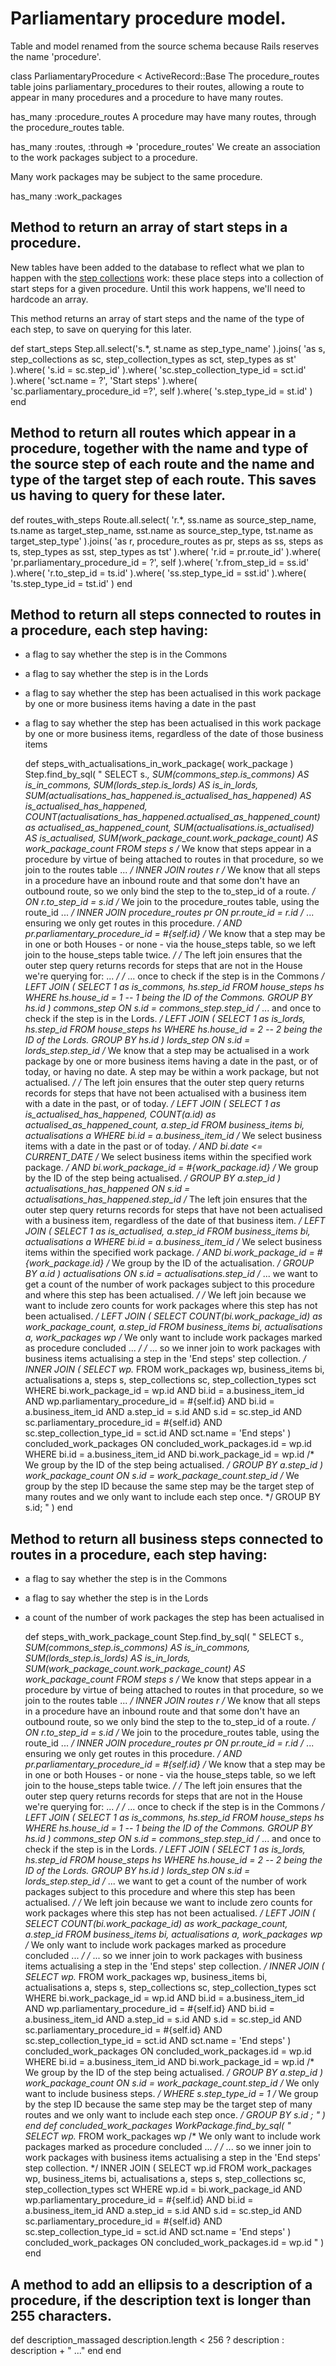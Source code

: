 # Parliamentary procedure model.

Table and model renamed from the source schema because Rails reserves the name 'procedure'.

class ParliamentaryProcedure < ActiveRecord::Base
The procedure_routes table joins parliamentary_procedures to their routes, allowing a route to appear in many procedures and a procedure to have many routes.

  has_many :procedure_routes
A procedure may have many routes, through the procedure_routes table.

  has_many :routes, :through => 'procedure_routes'
We create an association to the work packages subject to a procedure.

Many work packages may be subject to the same procedure.

  has_many :work_packages
## Method to return an array of start steps in a procedure.

New tables have been added to the database to reflect what we plan to happen with the [step collections](https://ukparliament.github.io/ontologies/procedure/procedure-ontology.html#d4e244) work: these place steps into a collection of start steps for a given procedure. Until this work happens, we'll need to hardcode an array.

This method returns an array of start steps and the name of the type of each step, to save on querying for this later.

  def start_steps
    Step.all.select('s.*, st.name as step_type_name' ).joins( 'as s, step_collections as sc, step_collection_types as sct, step_types as st' ).where( 's.id = sc.step_id' ).where( 'sc.step_collection_type_id = sct.id' ).where( 'sct.name = ?', 'Start steps' ).where( 'sc.parliamentary_procedure_id =?', self ).where( 's.step_type_id = st.id' )
  end
## Method to return all routes which appear in a procedure, together with the name and type of the source step of each route and the name and type of the target step of each route. This saves us having to query for these later.

  def routes_with_steps
    Route.all.select( 'r.*, ss.name as source_step_name, ts.name as target_step_name, sst.name as source_step_type, tst.name as target_step_type' ).joins( 'as r, procedure_routes as pr, steps as ss, steps as ts, step_types as sst, step_types as tst' ).where( 'r.id = pr.route_id' ).where( 'pr.parliamentary_procedure_id = ?', self ).where( 'r.from_step_id = ss.id' ).where( 'r.to_step_id = ts.id' ).where( 'ss.step_type_id = sst.id' ).where( 'ts.step_type_id = tst.id' )
  end
## Method to return all steps connected to routes in a procedure, each step having:

* a flag to say whether the step is in the Commons

* a flag to say whether the step is in the Lords

* a flag to say whether the step has been actualised in this work package by one or more business items having a date in the past

* a flag to say whether the step has been actualised in this work package by one or more business items, regardless of the date of those business items

  def steps_with_actualisations_in_work_package( work_package )
    Step.find_by_sql(
      "
        SELECT
          s.*,
          SUM(commons_step.is_commons) AS is_in_commons, 
          SUM(lords_step.is_lords) AS is_in_lords,
          SUM(actualisations_has_happened.is_actualised_has_happened) AS is_actualised_has_happened,
          COUNT(actualisations_has_happened.actualised_as_happened_count) as actualised_as_happened_count,
          SUM(actualisations.is_actualised) AS is_actualised,
          SUM(work_package_count.work_package_count) AS work_package_count
        FROM steps s
        /* We know that steps appear in a procedure by virtue of being attached to routes in that procedure, so we join to the routes table ... */
        INNER JOIN routes r
        /* We know that all steps in a procedure have an inbound route and that some don't have an outbound route, so we only bind the step to the to_step_id of a route. */
          ON r.to_step_id = s.id
        /* We join to the procedure_routes table, using the route_id ... */
        INNER JOIN procedure_routes pr
        	ON pr.route_id = r.id
          /* ... ensuring we only get routes in this procedure. */
        	AND pr.parliamentary_procedure_id = #{self.id}
        /* We know that a step may be in one or both Houses - or none - via the house_steps table, so we left join to the house_steps table twice. */
        /* The left join ensures that the outer step query returns records for steps that are not in the House we're querying for: ... */
        /* ... once to check if the step is in the Commons */
        LEFT JOIN
          (
            SELECT 1 as is_commons, hs.step_id
            FROM house_steps hs
            WHERE hs.house_id = 1 -- 1 being the ID of the Commons.
            GROUP BY hs.id
          ) commons_step
          ON s.id = commons_step.step_id
        /* ... and once to check if the step is in the Lords. */
        LEFT JOIN
          (
            SELECT 1 as is_lords, hs.step_id
            FROM house_steps hs
            WHERE hs.house_id = 2 -- 2 being the ID of the Lords.
            GROUP BY hs.id
          ) lords_step
          ON s.id = lords_step.step_id
          /* We know that a step may be actualised in a work package by one or more business items having a date in the past, or of today, or having no date. A step may be within a work package, but not actualised. */
        /* The left join ensures that the outer step query returns records for steps that have not been actualised with a business item with a date in the past, or of today. */
        LEFT JOIN
          (
            SELECT 1 as is_actualised_has_happened, COUNT(a.id) as actualised_as_happened_count, a.step_id
            FROM business_items bi, actualisations a
            WHERE bi.id = a.business_item_id
            /* We select business items with a date in the past or of today. */
            AND bi.date <= CURRENT_DATE
            /* We select business items within the specified work package. */
            AND bi.work_package_id = #{work_package.id}
            /* We group by the ID of the step being actualised. */
            GROUP BY a.step_id
          ) actualisations_has_happened
          ON s.id = actualisations_has_happened.step_id
        /* The left join ensures that the outer step query returns records for steps that have not been actualised with a business item, regardless of the date of that business item. */
        LEFT JOIN
          (
            SELECT 1 as is_actualised, a.step_id
            FROM business_items bi, actualisations a
            WHERE bi.id = a.business_item_id
            /* We select business items within the specified work package. */
            AND bi.work_package_id = #{work_package.id}
            /* We group by the ID of the actualisation. */
            GROUP BY a.id
          ) actualisations
          ON s.id = actualisations.step_id
        /* ... we want to get a count of the number of work packages subject to this procedure and where this step has been actualised. */
        /* We left join because we want to include zero counts for work packages where this step has not been actualised. */
        LEFT JOIN
          (
            SELECT COUNT(bi.work_package_id) as work_package_count, a.step_id
            FROM business_items bi, actualisations a, work_packages wp
            /* We only want to include work packages marked as procedure concluded ... */
            /* ... so we inner join to work packages with business items actualising a step in the 'End steps' step collection. */
            INNER JOIN (
              SELECT wp.*
              FROM work_packages wp, business_items bi, actualisations a, steps s, step_collections sc, step_collection_types sct
              WHERE bi.work_package_id = wp.id
              AND bi.id = a.business_item_id
              AND wp.parliamentary_procedure_id = #{self.id}
              AND bi.id = a.business_item_id
              AND a.step_id = s.id
              AND s.id = sc.step_id
              AND sc.parliamentary_procedure_id = #{self.id}
              AND sc.step_collection_type_id = sct.id
              AND sct.name = 'End steps'
            ) concluded_work_packages
            ON concluded_work_packages.id = wp.id
            WHERE bi.id = a.business_item_id
            AND bi.work_package_id = wp.id
            /* We group by the ID of the step being actualised. */
            GROUP BY a.step_id
          ) work_package_count
          ON s.id = work_package_count.step_id
        /* We group by the step ID because the same step may be the target step of many routes and we only want to include each step once. */
        GROUP BY s.id;
      "
    )
  end
## Method to return all business steps connected to routes in a procedure, each step having:

* a flag to say whether the step is in the Commons

* a flag to say whether the step is in the Lords

* a count of the number of work packages the step has been actualised in

  def steps_with_work_package_count
    Step.find_by_sql(
      "
        SELECT
          s.*,
          SUM(commons_step.is_commons) AS is_in_commons, 
          SUM(lords_step.is_lords) AS is_in_lords,
          SUM(work_package_count.work_package_count) AS work_package_count
        FROM steps s
        /* We know that steps appear in a procedure by virtue of being attached to routes in that procedure, so we join to the routes table ... */
        INNER JOIN routes r
        /* We know that all steps in a procedure have an inbound route and that some don't have an outbound route, so we only bind the step to the to_step_id of a route. */
          ON r.to_step_id = s.id
        /* We join to the procedure_routes table, using the route_id ... */
        INNER JOIN procedure_routes pr
        	ON pr.route_id = r.id
          /* ... ensuring we only get routes in this procedure. */
        	AND pr.parliamentary_procedure_id = #{self.id}
        /* We know that a step may be in one or both Houses - or none - via the house_steps table, so we left join to the house_steps table twice. */
        /* The left join ensures that the outer step query returns records for steps that are not in the House we're querying for: ... */
        /* ... once to check if the step is in the Commons */
        LEFT JOIN
          (
            SELECT 1 as is_commons, hs.step_id
            FROM house_steps hs
            WHERE hs.house_id = 1 -- 1 being the ID of the Commons.
            GROUP BY hs.id
          ) commons_step
          ON s.id = commons_step.step_id
        /* ... and once to check if the step is in the Lords. */
        LEFT JOIN
          (
            SELECT 1 as is_lords, hs.step_id
            FROM house_steps hs
            WHERE hs.house_id = 2 -- 2 being the ID of the Lords.
            GROUP BY hs.id
          ) lords_step
          ON s.id = lords_step.step_id
        /* ... we want to get a count of the number of work packages subject to this procedure and where this step has been actualised. */
        /* We left join because we want to include zero counts for work packages where this step has not been actualised. */
        LEFT JOIN
          (
            SELECT COUNT(bi.work_package_id) as work_package_count, a.step_id
            FROM business_items bi, actualisations a, work_packages wp
            /* We only want to include work packages marked as procedure concluded ... */
            /* ... so we inner join to work packages with business items actualising a step in the 'End steps' step collection. */
            INNER JOIN (
              SELECT wp.*
              FROM work_packages wp, business_items bi, actualisations a, steps s, step_collections sc, step_collection_types sct
              WHERE bi.work_package_id = wp.id
              AND bi.id = a.business_item_id
              AND wp.parliamentary_procedure_id = #{self.id}
              AND bi.id = a.business_item_id
              AND a.step_id = s.id
              AND s.id = sc.step_id
              AND sc.parliamentary_procedure_id = #{self.id}
              AND sc.step_collection_type_id = sct.id
              AND sct.name = 'End steps'
            ) concluded_work_packages
            ON concluded_work_packages.id = wp.id
            WHERE bi.id = a.business_item_id
            AND bi.work_package_id = wp.id
            /* We group by the ID of the step being actualised. */
            GROUP BY a.step_id
          ) work_package_count
          ON s.id = work_package_count.step_id
          /* We only want to include business steps. */
          WHERE s.step_type_id = 1
          /* We group by the step ID because the same step may be the target step of many routes and we only want to include each step once. */
          GROUP BY s.id
          ;
      "
    )
  end
  def concluded_work_packages
    WorkPackage.find_by_sql(
    "
      SELECT wp.*
      FROM work_packages wp
      /* We only want to include work packages marked as procedure concluded ... */
      /* ... so we inner join to work packages with business items actualising a step in the 'End steps' step collection. */
      INNER JOIN (
        SELECT wp.id
        FROM work_packages wp, business_items bi, actualisations a, steps s, step_collections sc, step_collection_types sct
        WHERE wp.id = bi.work_package_id
        AND wp.parliamentary_procedure_id = #{self.id}
        AND bi.id = a.business_item_id
        AND a.step_id = s.id
        AND s.id = sc.step_id
        AND sc.parliamentary_procedure_id = #{self.id}
        AND sc.step_collection_type_id = sct.id
        AND sct.name = 'End steps'
      ) concluded_work_packages
    ON concluded_work_packages.id = wp.id
    "
    )
  end
## A method to add an ellipsis to a description of a procedure, if the description text is longer than 255 characters.

  def description_massaged
    description.length < 256 ? description : description + " ..."
  end
end